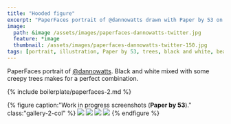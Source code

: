 ```yaml
---
title: "Hooded figure"
excerpt: "PaperFaces portrait of @dannowatts drawn with Paper by 53 on an iPad."
image: 
  path: &image /assets/images/paperfaces-dannowatts-twitter.jpg 
  feature: *image
  thumbnail: /assets/images/paperfaces-dannowatts-twitter-150.jpg
tags: [portrait, illustration, Paper by 53, trees, black and white, beard]
---
```


PaperFaces portrait of [@dannowatts](https://twitter.com/dannowatts). Black and white mixed with some creepy trees makes for a perfect combination.

{% include boilerplate/paperfaces-2.md %}

{% figure caption:"Work in progress screenshots (**Paper by 53**)." class:"gallery-2-col" %}
[![](/assets/images/paperfaces-dannowatts-process-1-600.jpg)](/assets/images/paperfaces-dannowatts-process-1-lg.jpg)
[![](/assets/images/paperfaces-dannowatts-process-2-600.jpg)](/assets/images/paperfaces-dannowatts-process-2-lg.jpg)
[![](/assets/images/paperfaces-dannowatts-process-3-600.jpg)](/assets/images/paperfaces-dannowatts-process-3-lg.jpg)
[![](/assets/images/paperfaces-dannowatts-process-4-600.jpg)](/assets/images/paperfaces-dannowatts-process-4-lg.jpg)
{% endfigure %}
